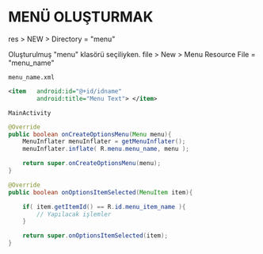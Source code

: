 # MENÜ OLUŞTURMAK

res > NEW > Directory = "menu"

Oluşturulmuş "menu" klasörü seçiliyken.
file > New > Menu Resource File = "menu_name"

`menu_name.xml`
```xml 
<item 	android:id="@+id/idname"
		android:title="Menu Text"> </item>
```

`MainActivity`
```java
@Override
public boolean onCreateOptionsMenu(Menu menu){
	MenuInflater menuInflater = getMenuInflater();
	menuInflater.inflate( R.menu.menu_name, menu );

	return super.onCreateOptionsMenu(menu);
}

@Override
public boolean onOptionsItemSelected(MenuItem item){

	if( item.getItemId() == R.id.menu_item_name ){
		// Yapılacak işlemler
	}

	return super.onOptionsItemSelected(item);
}
```